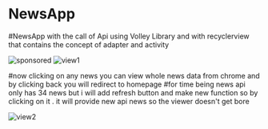 # NewsApp
#NewsApp with the call of Api using Volley Library and with recyclerview that contains the concept of adapter and activity

![sponsored](https://user-images.githubusercontent.com/95359255/171331429-561126d4-5c1a-4963-a1c7-c7c3c5ba50f9.jpeg)
![view1](https://user-images.githubusercontent.com/95359255/171331439-3751c0d8-da2e-4a1d-892c-f20c90340823.jpeg)

#now clicking on any news you can view whole news data from chrome and by clicking back you will redirect to homepage 
#for time being news api only has 34 news but i will add refresh button and make new function so by clicking on it . it will provide new api news so the viewer doesn't get bore 

![view2](https://user-images.githubusercontent.com/95359255/171331448-7f1deb2b-f5a9-4ba1-9cb3-fd9d77d5dbfc.jpeg)
